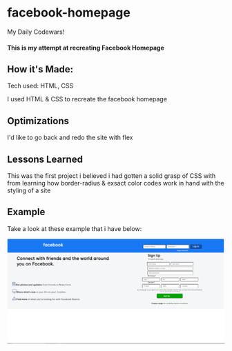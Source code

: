# facebook-homepage
My Daily Codewars!

#### This is my attempt at recreating Facebook Homepage

## How it's Made:
Tech used: HTML, CSS

I used HTML & CSS to recreate the facebook homepage

## Optimizations
I'd like to go back and redo the site with flex

## Lessons Learned
This was the first project i believed i had gotten a solid grasp of CSS with from learning how border-radius & exsact color codes work in hand with the styling of a site

## Example
Take a look at these example that i have below:

![Image Alt Text](./img/facebookimgggg.PNG)
